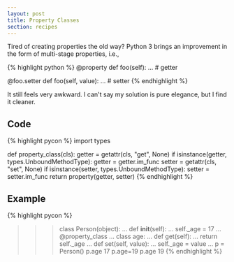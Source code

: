 ```yaml
---
layout: post
title: Property Classes
section: recipes
---
```


Tired of creating properties the old way? Python 3 brings an improvement in the form of 
multi-stage properties, i.e.,

{% highlight python %}
@property
def foo(self):
    ... # getter

@foo.setter
def foo(self, value):
    ... # setter
{% endhighlight %}

It still feels very awkward. I can't say my solution is pure elegance, but I find it cleaner.

## Code ##

{% highlight pycon %}
import types

def property_class(cls):
    getter = getattr(cls, "get", None)
    if isinstance(getter, types.UnboundMethodType):
        getter = getter.im_func
    setter = getattr(cls, "set", None)
    if isinstance(setter, types.UnboundMethodType):
        setter = setter.im_func
    return property(getter, setter)
{% endhighlight %}

## Example ##

{% highlight pycon %}
>>> class Person(object):
...     def __init__(self):
...         self._age = 17
...     @property_class
...     class age:
...         def get(self):
...             return self._age
...         def set(self, value):
...             self._age = value
...
>>> p = Person()
>>> p.age
17
>>> p.age=19
>>> p.age
19
{% endhighlight %}
